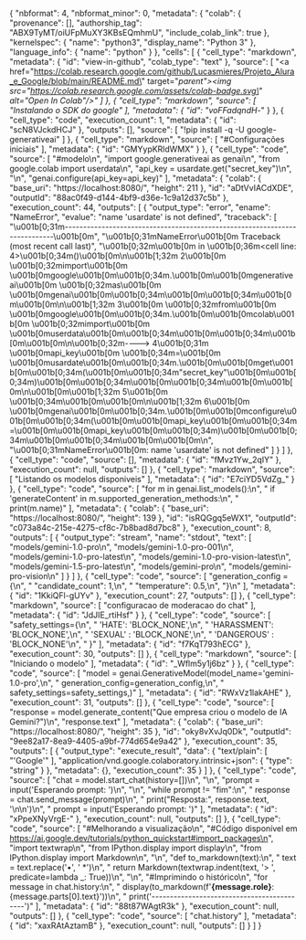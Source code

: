 {
  "nbformat": 4,
  "nbformat_minor": 0,
  "metadata": {
    "colab": {
      "provenance": [],
      "authorship_tag": "ABX9TyMT/oiUFpMuXY3KBsEQmhmU",
      "include_colab_link": true
    },
    "kernelspec": {
      "name": "python3",
      "display_name": "Python 3"
    },
    "language_info": {
      "name": "python"
    }
  },
  "cells": [
    {
      "cell_type": "markdown",
      "metadata": {
        "id": "view-in-github",
        "colab_type": "text"
      },
      "source": [
        "<a href=\"https://colab.research.google.com/github/Lucasmieres/Projeto_Alura_e_Google/blob/main/README.md\" target=\"_parent\"><img src=\"https://colab.research.google.com/assets/colab-badge.svg\" alt=\"Open In Colab\"/></a>"
      ]
    },
    {
      "cell_type": "markdown",
      "source": [
        "Instalando o SDK do google"
      ],
      "metadata": {
        "id": "voFFadqndH_-"
      }
    },
    {
      "cell_type": "code",
      "execution_count": 1,
      "metadata": {
        "id": "scN8VJckdHCJ"
      },
      "outputs": [],
      "source": [
        "!pip install -q -U google-generativeai"
      ]
    },
    {
      "cell_type": "markdown",
      "source": [
        "#Configurações iniciais"
      ],
      "metadata": {
        "id": "GMYypKRldWMX"
      }
    },
    {
      "cell_type": "code",
      "source": [
        "#modelo\n",
        "import google.generativeai as genai\n",
        "from google.colab import userdata\n",
        "api_key = usardate.get(\"secret_key\")\n",
        "\n",
        "genai.configure(api_key=api_key)"
      ],
      "metadata": {
        "colab": {
          "base_uri": "https://localhost:8080/",
          "height": 211
        },
        "id": "aDtVvIACdXDE",
        "outputId": "88ac0f49-d144-4bf9-d36e-1c9a12d37c5b"
      },
      "execution_count": 44,
      "outputs": [
        {
          "output_type": "error",
          "ename": "NameError",
          "evalue": "name 'usardate' is not defined",
          "traceback": [
            "\u001b[0;31m---------------------------------------------------------------------------\u001b[0m",
            "\u001b[0;31mNameError\u001b[0m                                 Traceback (most recent call last)",
            "\u001b[0;32m<ipython-input-44-0976393a7833>\u001b[0m in \u001b[0;36m<cell line: 4>\u001b[0;34m()\u001b[0m\n\u001b[1;32m      2\u001b[0m \u001b[0;32mimport\u001b[0m \u001b[0mgoogle\u001b[0m\u001b[0;34m.\u001b[0m\u001b[0mgenerativeai\u001b[0m \u001b[0;32mas\u001b[0m \u001b[0mgenai\u001b[0m\u001b[0;34m\u001b[0m\u001b[0;34m\u001b[0m\u001b[0m\n\u001b[1;32m      3\u001b[0m \u001b[0;32mfrom\u001b[0m \u001b[0mgoogle\u001b[0m\u001b[0;34m.\u001b[0m\u001b[0mcolab\u001b[0m \u001b[0;32mimport\u001b[0m \u001b[0muserdata\u001b[0m\u001b[0;34m\u001b[0m\u001b[0;34m\u001b[0m\u001b[0m\n\u001b[0;32m----> 4\u001b[0;31m \u001b[0mapi_key\u001b[0m \u001b[0;34m=\u001b[0m \u001b[0musardate\u001b[0m\u001b[0;34m.\u001b[0m\u001b[0mget\u001b[0m\u001b[0;34m(\u001b[0m\u001b[0;34m\"secret_key\"\u001b[0m\u001b[0;34m)\u001b[0m\u001b[0;34m\u001b[0m\u001b[0;34m\u001b[0m\u001b[0m\n\u001b[0m\u001b[1;32m      5\u001b[0m \u001b[0;34m\u001b[0m\u001b[0m\n\u001b[1;32m      6\u001b[0m \u001b[0mgenai\u001b[0m\u001b[0;34m.\u001b[0m\u001b[0mconfigure\u001b[0m\u001b[0;34m(\u001b[0m\u001b[0mapi_key\u001b[0m\u001b[0;34m=\u001b[0m\u001b[0mapi_key\u001b[0m\u001b[0;34m)\u001b[0m\u001b[0;34m\u001b[0m\u001b[0;34m\u001b[0m\u001b[0m\n",
            "\u001b[0;31mNameError\u001b[0m: name 'usardate' is not defined"
          ]
        }
      ]
    },
    {
      "cell_type": "code",
      "source": [],
      "metadata": {
        "id": "fMvz1Yw_2qIY"
      },
      "execution_count": null,
      "outputs": []
    },
    {
      "cell_type": "markdown",
      "source": [
        "Listando os modelos disponiveis"
      ],
      "metadata": {
        "id": "E7ciYD5VdZg_"
      }
    },
    {
      "cell_type": "code",
      "source": [
        "for m in genai.list_models():\n",
        "  if 'generateContent' in m.supported_generation_methods:\n",
        "    print(m.name)"
      ],
      "metadata": {
        "colab": {
          "base_uri": "https://localhost:8080/",
          "height": 139
        },
        "id": "isRQGgq5eWX1",
        "outputId": "c073a84c-215e-4275-cf8c-7b8bad8d7bc8"
      },
      "execution_count": 8,
      "outputs": [
        {
          "output_type": "stream",
          "name": "stdout",
          "text": [
            "models/gemini-1.0-pro\n",
            "models/gemini-1.0-pro-001\n",
            "models/gemini-1.0-pro-latest\n",
            "models/gemini-1.0-pro-vision-latest\n",
            "models/gemini-1.5-pro-latest\n",
            "models/gemini-pro\n",
            "models/gemini-pro-vision\n"
          ]
        }
      ]
    },
    {
      "cell_type": "code",
      "source": [
        "generation_config = {\n",
        "  \"candidate_count\": 1,\n",
        "  \"temperature\": 0.5,\n",
        "}\n"
      ],
      "metadata": {
        "id": "1KkiQFl-gUYv"
      },
      "execution_count": 27,
      "outputs": []
    },
    {
      "cell_type": "markdown",
      "source": [
        "configuracao de moderacao do chat"
      ],
      "metadata": {
        "id": "JdJIE_rtiHsf"
      }
    },
    {
      "cell_type": "code",
      "source": [
        "safety_settings={\n",
        "    'HATE': 'BLOCK_NONE',\n",
        "    'HARASSMENT': 'BLOCK_NONE',\n",
        "    'SEXUAL' : 'BLOCK_NONE',\n",
        "    'DANGEROUS' : 'BLOCK_NONE'\n",
        "    }"
      ],
      "metadata": {
        "id": "f7KqT793hECG"
      },
      "execution_count": 30,
      "outputs": []
    },
    {
      "cell_type": "markdown",
      "source": [
        "Iniciando o modelo"
      ],
      "metadata": {
        "id": "_Wflm5y1j6bz"
      }
    },
    {
      "cell_type": "code",
      "source": [
        "model = genai.GenerativeModel(model_name='gemini-1.0-pro',\n",
        "                                  generation_config=generation_config,\n",
        "                                  safety_settings=safety_settings,)"
      ],
      "metadata": {
        "id": "RWxVz1lakAHE"
      },
      "execution_count": 31,
      "outputs": []
    },
    {
      "cell_type": "code",
      "source": [
        "response = model.generate_content(\"Que empresa criou o modelo de IA Gemini?\")\n",
        "response.text"
      ],
      "metadata": {
        "colab": {
          "base_uri": "https://localhost:8080/",
          "height": 35
        },
        "id": "oky8vXvJq0Dk",
        "outputId": "9ee82a17-8ea9-4405-a9bf-774d654e9a42"
      },
      "execution_count": 35,
      "outputs": [
        {
          "output_type": "execute_result",
          "data": {
            "text/plain": [
              "'Google'"
            ],
            "application/vnd.google.colaboratory.intrinsic+json": {
              "type": "string"
            }
          },
          "metadata": {},
          "execution_count": 35
        }
      ]
    },
    {
      "cell_type": "code",
      "source": [
        "chat = model.start_chat(history=[])\n",
        "\n",
        "prompt = input('Esperando prompt: ')\n",
        "\n",
        "while prompt != \"fim\":\n",
        "  response = chat.send_message(prompt)\n",
        "  print(\"Resposta:\", response.text, '\\n\\n')\n",
        "  prompt = input('Esperando prompt: ')"
      ],
      "metadata": {
        "id": "xPpeXNyVrgE-"
      },
      "execution_count": null,
      "outputs": []
    },
    {
      "cell_type": "code",
      "source": [
        "#Melhorando a visualização\n",
        "#Código disponível em https://ai.google.dev/tutorials/python_quickstart#import_packages\n",
        "import textwrap\n",
        "from IPython.display import display\n",
        "from IPython.display import Markdown\n",
        "\n",
        "def to_markdown(text):\n",
        "  text = text.replace('•', '  *')\n",
        "  return Markdown(textwrap.indent(text, '> ', predicate=lambda _: True))\n",
        "\n",
        "#Imprimindo o histórico\n",
        "for message in chat.history:\n",
        "  display(to_markdown(f'**{message.role}**: {message.parts[0].text}'))\n",
        "  print('-------------------------------------------')"
      ],
      "metadata": {
        "id": "88t87WAgtR3k"
      },
      "execution_count": null,
      "outputs": []
    },
    {
      "cell_type": "code",
      "source": [
        "chat.history"
      ],
      "metadata": {
        "id": "xaxRAtAztamB"
      },
      "execution_count": null,
      "outputs": []
    }
  ]
}